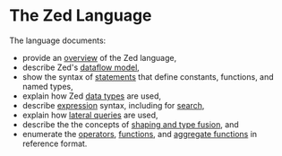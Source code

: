 # The Zed Language

The language documents:
* provide an [overview](overview.md) of the Zed language,
* describe Zed's [dataflow model](dataflow-model.md),
* show the syntax of [statements](statements.md) that define constants, functions, and named types,
* explain how Zed [data types](data-types.md) are used,
* describe [expression](expressions.md) syntax, including for [search](search-expressions.md),
* explain how [lateral queries](lateral-subqueries.md) are used,
* describe the the concepts of [shaping and type fusion](shaping.md), and
* enumerate the [operators](operators/README.md), [functions](functions/README.md),
and [aggregate functions](aggregates/README.md) in reference format.
